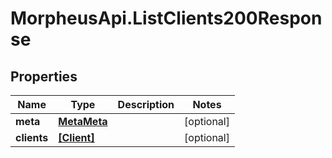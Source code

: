 # MorpheusApi.ListClients200Response

## Properties

Name | Type | Description | Notes
------------ | ------------- | ------------- | -------------
**meta** | [**MetaMeta**](MetaMeta.md) |  | [optional] 
**clients** | [**[Client]**](Client.md) |  | [optional] 


